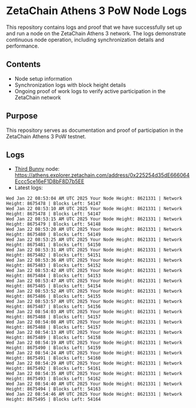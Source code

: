 # ZetaChain Athens 3 PoW Node Logs
This repository contains logs and proof that we have successfully set up and run a node on the ZetaChain Athens 3 network. The logs demonstrate continuous node operation, including synchronization details and performance.

## Contents
- Node setup information
- Synchronization logs with block height details
- Ongoing proof of work logs to verify active participation in the ZetaChain network

## Purpose
This repository serves as documentation and proof of participation in the ZetaChain Athens 3 PoW testnet.

## Logs

- [Third Bunny](https://thirdbunny.xyz/) node: https://athens.explorer.zetachain.com/address/0x225254d35dE666064Eccc5ce16eF1D8bF8D7b5EE
- Latest logs:
```
Wed Jan 22 08:53:04 AM UTC 2025 Your Node Height: 8621331 | Network Height: 8675478 | Blocks Left: 54147
Wed Jan 22 08:53:10 AM UTC 2025 Your Node Height: 8621331 | Network Height: 8675478 | Blocks Left: 54147
Wed Jan 22 08:53:15 AM UTC 2025 Your Node Height: 8621331 | Network Height: 8675479 | Blocks Left: 54148
Wed Jan 22 08:53:20 AM UTC 2025 Your Node Height: 8621331 | Network Height: 8675480 | Blocks Left: 54149
Wed Jan 22 08:53:25 AM UTC 2025 Your Node Height: 8621331 | Network Height: 8675481 | Blocks Left: 54150
Wed Jan 22 08:53:31 AM UTC 2025 Your Node Height: 8621331 | Network Height: 8675482 | Blocks Left: 54151
Wed Jan 22 08:53:36 AM UTC 2025 Your Node Height: 8621331 | Network Height: 8675483 | Blocks Left: 54152
Wed Jan 22 08:53:42 AM UTC 2025 Your Node Height: 8621331 | Network Height: 8675484 | Blocks Left: 54153
Wed Jan 22 08:53:47 AM UTC 2025 Your Node Height: 8621331 | Network Height: 8675485 | Blocks Left: 54154
Wed Jan 22 08:53:52 AM UTC 2025 Your Node Height: 8621331 | Network Height: 8675486 | Blocks Left: 54155
Wed Jan 22 08:53:57 AM UTC 2025 Your Node Height: 8621331 | Network Height: 8675487 | Blocks Left: 54156
Wed Jan 22 08:54:03 AM UTC 2025 Your Node Height: 8621331 | Network Height: 8675488 | Blocks Left: 54157
Wed Jan 22 08:54:08 AM UTC 2025 Your Node Height: 8621331 | Network Height: 8675488 | Blocks Left: 54157
Wed Jan 22 08:54:13 AM UTC 2025 Your Node Height: 8621331 | Network Height: 8675489 | Blocks Left: 54158
Wed Jan 22 08:54:19 AM UTC 2025 Your Node Height: 8621331 | Network Height: 8675490 | Blocks Left: 54159
Wed Jan 22 08:54:24 AM UTC 2025 Your Node Height: 8621331 | Network Height: 8675491 | Blocks Left: 54160
Wed Jan 22 08:54:29 AM UTC 2025 Your Node Height: 8621331 | Network Height: 8675492 | Blocks Left: 54161
Wed Jan 22 08:54:35 AM UTC 2025 Your Node Height: 8621331 | Network Height: 8675493 | Blocks Left: 54162
Wed Jan 22 08:54:40 AM UTC 2025 Your Node Height: 8621331 | Network Height: 8675494 | Blocks Left: 54163
Wed Jan 22 08:54:46 AM UTC 2025 Your Node Height: 8621331 | Network Height: 8675495 | Blocks Left: 54164
```
